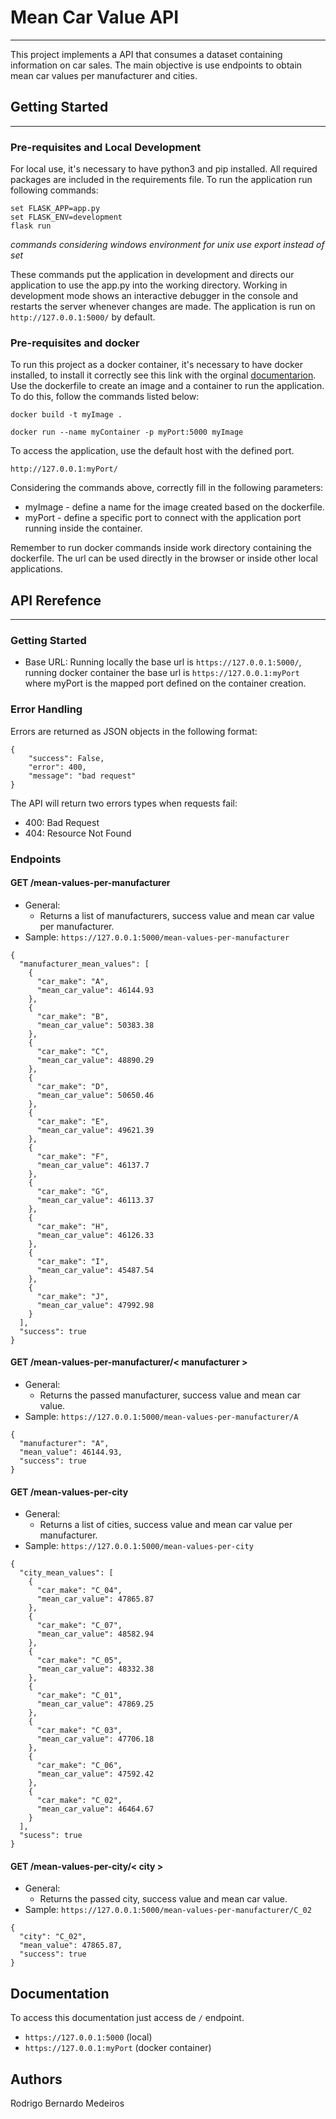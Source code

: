 # Mean Car Value API
___

This project implements a API that consumes a dataset containing information on car sales. The main objective is use endpoints to obtain mean car values per manufacturer and cities.

## Getting Started
___

### Pre-requisites and Local Development

For local use, it's necessary to have python3 and pip installed. All required packages are included in the requirements file. To run the application run following commands:

```
set FLASK_APP=app.py
set FLASK_ENV=development
flask run
```
*commands considering windows environment for unix use export instead of set*

These commands put the application in development and directs our application to use the app.py into the working directory. Working in development mode shows an interactive debugger in the console and restarts the server whenever changes are made.
The application is run on `http://127.0.0.1:5000/` by default.

### Pre-requisites and docker

To run this project as a docker container, it's necessary to have docker installed, to install it correctly see this link with the orginal [documentarion](https://www.docker.com/).
Use the dockerfile to create an image and a container to run the application. To do this, follow the commands listed below:

```
docker build -t myImage .

docker run --name myContainer -p myPort:5000 myImage
```

To access the application, use the default host with the defined port.

```
http://127.0.0.1:myPort/
```

Considering the commands above, correctly fill in the following parameters:
- myImage - define a name for the image created based on the dockerfile.
- myPort - define a specific port to connect with the application port running inside the container.

Remember to run docker commands inside work directory containing the dockerfile. The url can be used directly in the browser or inside other local applications.

## API Rerefence
___

### Getting Started

- Base URL: Running locally the base url is `https://127.0.0.1:5000/`, running docker container the base url is `https://127.0.0.1:myPort` where myPort is the mapped port defined on the container creation.

### Error Handling

Errors are returned as JSON objects in the following format:

```
{
    "success": False,
    "error": 400,
    "message": "bad request"
}
```

The API will return two errors types when requests fail:
- 400: Bad Request
- 404: Resource Not Found

### Endpoints

#### GET /mean-values-per-manufacturer

- General:
    - Returns a list of manufacturers, success value and mean car value per manufacturer.
- Sample: `https://127.0.0.1:5000/mean-values-per-manufacturer`
```
{
  "manufacturer_mean_values": [
    {
      "car_make": "A", 
      "mean_car_value": 46144.93
    }, 
    {
      "car_make": "B", 
      "mean_car_value": 50383.38
    }, 
    {
      "car_make": "C", 
      "mean_car_value": 48890.29
    }, 
    {
      "car_make": "D", 
      "mean_car_value": 50650.46
    }, 
    {
      "car_make": "E", 
      "mean_car_value": 49621.39
    }, 
    {
      "car_make": "F", 
      "mean_car_value": 46137.7
    }, 
    {
      "car_make": "G", 
      "mean_car_value": 46113.37
    }, 
    {
      "car_make": "H", 
      "mean_car_value": 46126.33
    }, 
    {
      "car_make": "I", 
      "mean_car_value": 45487.54
    }, 
    {
      "car_make": "J", 
      "mean_car_value": 47992.98
    }
  ], 
  "success": true
}
```

#### GET /mean-values-per-manufacturer/< manufacturer >

- General:
    - Returns the passed manufacturer, success value and mean car value.
- Sample: `https://127.0.0.1:5000/mean-values-per-manufacturer/A`
    
```
{
  "manufacturer": "A", 
  "mean_value": 46144.93, 
  "success": true
}
```

#### GET /mean-values-per-city

- General:
    - Returns a list of cities, success value and mean car value per manufacturer.
- Sample: `https://127.0.0.1:5000/mean-values-per-city`
```
{
  "city_mean_values": [
    {
      "car_make": "C_04", 
      "mean_car_value": 47865.87
    }, 
    {
      "car_make": "C_07", 
      "mean_car_value": 48582.94
    }, 
    {
      "car_make": "C_05", 
      "mean_car_value": 48332.38
    }, 
    {
      "car_make": "C_01", 
      "mean_car_value": 47869.25
    }, 
    {
      "car_make": "C_03", 
      "mean_car_value": 47706.18
    }, 
    {
      "car_make": "C_06", 
      "mean_car_value": 47592.42
    }, 
    {
      "car_make": "C_02", 
      "mean_car_value": 46464.67
    }
  ], 
  "sucess": true
}
```

#### GET /mean-values-per-city/< city >

- General:
    - Returns the passed city, success value and mean car value.
- Sample: `https://127.0.0.1:5000/mean-values-per-manufacturer/C_02`
    
```
{
  "city": "C_02", 
  "mean_value": 47865.87, 
  "success": true
}
```

## Documentation

To access this documentation just access de `/` endpoint.
- `https://127.0.0.1:5000` (local)
- `https://127.0.0.1:myPort` (docker container)

## Authors

Rodrigo Bernardo Medeiros